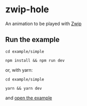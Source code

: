 # zwip-hole

An animation to be played with [Zwip](https://github.com/Gastonyte/zwip) 

## Run the example

```
cd example/simple

npm install && npm run dev

```

or, with yarn:
```
cd example/simple

yarn && yarn dev

```
and [open the example](http://localhost:3000)
